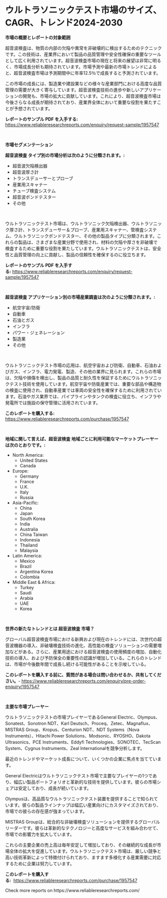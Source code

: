 <p><h1>ウルトラソニックテスト市場のサイズ、CAGR、トレンド2024-2030</h1></p><p><strong>市場の概要とレポートの対象範囲</strong></p>
<p><p>超音波検査は、物質の内部の欠陥や異常を非破壊的に検出するためのテクニックです。この技術は、産業界において製品の品質管理や安全性確保の重要なツールとして広く利用されています。超音波検査市場の現在と将来の展望は非常に明るく、市場成長分析も期待されています。市場予測や最新の市場トレンドによると、超音波検査市場は予測期間中に年率12.5％で成長すると予測されています。</p><p>この市場の成長には、製造業や建設業などの様々な産業部門における高度な品質管理の需要が大きく寄与しています。超音波検査技術の進歩や新しいアプリケーションの開発も、市場の拡大に貢献しています。これにより、超音波検査市場は今後さらなる成長が期待されており、産業界全体において重要な役割を果たすことが予想されています。</p></p>
<p><strong>レポートのサンプル PDF を入手する:</strong> <a href="https://www.reliableresearchreports.com/enquiry/request-sample/1957547">https://www.reliableresearchreports.com/enquiry/request-sample/1957547</a></p>
<p>&nbsp;</p>
<p><strong>市場セグメンテーション</strong></p>
<p><strong>超音波検査 タイプ別の市場分析は次のように分類されます。:</strong></p>
<p><ul><li>超音波欠陥検出器</li><li>超音波厚さ計</li><li>トランスデューサーとプローブ</li><li>産業用スキャナー</li><li>チューブ検査システム</li><li>超音波ボンドテスター</li><li>その他</li></ul></p>
<p>&nbsp;</p>
<p><p>ウルトラソニックテスト市場は、ウルトラソニック欠陥検出器、ウルトラソニック厚さ計、トランスデューサー＆プローブ、産業用スキャナー、管検査システム、ウルトラソニックボンドテスター、その他の製品タイプに分類されます。これらの製品は、さまざまな産業分野で使用され、材料の欠陥や厚さを非破壊で検査するために重要な役割を果たしています。ウルトラソニックテストは、安全性と品質管理の向上に貢献し、製品の信頼性を確保するのに役立ちます。</p></p>
<p><strong>レポートのサンプル PDF を入手する:</strong>&nbsp;<a href="https://www.reliableresearchreports.com/enquiry/request-sample/1957547">https://www.reliableresearchreports.com/enquiry/request-sample/1957547</a></p>
<p>&nbsp;</p>
<p><strong> 超音波検査 アプリケーション別の市場産業調査は次のように分類されます。:</strong></p>
<p><ul><li>航空宇宙/防衛</li><li>自動車</li><li>石油とガス</li><li>インフラ</li><li>パワー・ジェネレーション</li><li>製造業</li><li>その他</li></ul></p>
<p>&nbsp;</p>
<p><p>ウルトラソニックテスト市場の応用は、航空宇宙および防衛、自動車、石油およびガス、インフラ、電力発電、製造、その他の業界に見られます。これらの市場は、欠陥や損傷を検出し、製品の品質と耐久性を保証するためにウルトラソニックテスト技術を使用しています。航空宇宙や防衛産業では、重要な部品や構造物の検査に使用され、自動車産業では車両の安全性を確保するために利用されています。石油やガス業界では、パイプラインやタンクの検査に役立ち、インフラや発電所では施設の保守管理に活用されています。</p></p>
<p><strong>このレポートを購入する:</strong>&nbsp; <a href="https://www.reliableresearchreports.com/purchase/1957547">https://www.reliableresearchreports.com/purchase/1957547</a></p>
<p>&nbsp;</p>
<p><strong>地域に関して言えば、超音波検査 地域ごとに利用可能なマーケットプレーヤーは次のとおりです。:</strong></p>
<p><ul>
    <li>
        North America:
        <ul>
            <li>United States</li>
            <li>Canada</li>
        </ul>
    </li>
    <li>
        Europe:
        <ul>
            <li>Germany</li>
            <li>France</li>
            <li>U.K.</li>
            <li>Italy</li>
            <li>Russia</li>
        </ul>
    </li>
    <li>
        Asia-Pacific:
        <ul>
            <li>China</li>
            <li>Japan</li>
            <li>South Korea</li>
            <li>India</li>
            <li>Australia</li>
            <li>China Taiwan</li>
            <li>Indonesia</li>
            <li>Thailand</li>
            <li>Malaysia</li>
        </ul>
    </li>
    <li>
        Latin America:
        <ul>
            <li>Mexico</li>
            <li>Brazil</li>
            <li>Argentina Korea</li>
            <li>Colombia</li>
        </ul>
    </li>
    <li>
        Middle East & Africa:
        <ul>
            <li>Turkey</li>
            <li>Saudi</li>
            <li>Arabia</li>
            <li>UAE</li>
            <li>Korea</li>
        </ul>
    </li>
    </ul></p>
<p>&nbsp;</p>
<p><strong>世界の新たなトレンドとは 超音波検査 市場？</strong></p>
<p><p>グローバル超音波検査市場における新興および現在のトレンドには、次世代の超音波機器の導入、非破壊検査技術の進化、高性能の検査ソリューションの需要増加などがある。さらに、産業用途における超音波検査の使用頻度の増加、自動化技術の導入、および予防保全の重要性の認識が増加している。これらのトレンドは、市場が今後数年間で成長し続ける可能性があることを示唆している。</p></p>
<p><strong>このレポートを購入する前に、質問がある場合は問い合わせるか、共有してください。</strong>- <a href="https://www.reliableresearchreports.com/enquiry/pre-order-enquiry/1957547">https://www.reliableresearchreports.com/enquiry/pre-order-enquiry/1957547</a></p>
<p>&nbsp;</p>
<p><strong>主要な市場プレーヤー</strong></p>
<p><p>ウルトラソニックテストの市場プレイヤーであるGeneral Electric、Olympus、Sonatest、Sonotron NDT、Karl Deutsch、Proceq、Zetec、Magnaflux、MISTRAS Group、Kropus、Centurion NDT、NDT Systems（Nova Instruments）、Hitachi Power Solutions、Modsonic、RYOSHO、Dakota Ultrasonics、PCE Instruments、Eddyfi Technologies、SONOTEC、TecScan System、Cygnus Instruments、Zeal Internationalを競争分析します。 </p><p>最近のトレンドやマーケット成長について、いくつかの企業に焦点を当てています。 </p><p>General Electricはウルトラソニックテスト市場で主要なプレイヤーの1つであり、幅広い製品ポートフォリオと革新的な技術を提供しています。彼らの市場シェアは安定しており、成長が続いています。 </p><p>Olympusは、高品質なウルトラソニックテスト装置を提供することで知られています。彼らの製品ラインナップは幅広い産業向けにカスタマイズされており、市場での彼らの存在感が強まっています。 </p><p>MISTRAS Groupは、総合的な非破壊検査ソリューションを提供するグローバルリーダーです。彼らは革新的なテクノロジーと高度なサービスを組み合わせて、市場での影響力を拡大しています。 </p><p>これらの主要企業の売上高は毎年安定して増加しており、その継続的な成長が市場全体の拡大を促進しています。ウルトラソニックテスト市場は、厳しい競争と高い技術革新によって特徴付けられており、ますます多様化する産業需要に対応するために企業は努力しています。</p></p>
<p><strong>このレポートを購入する:</strong>&nbsp;&nbsp;<a href="https://www.reliableresearchreports.com/purchase/1957547">https://www.reliableresearchreports.com/purchase/1957547</a></p>
<p>Check more reports on https://www.reliableresearchreports.com/</p>